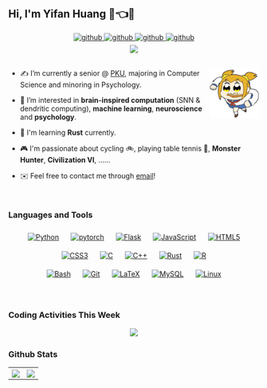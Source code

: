 ## Hi, I'm Yifan Huang 🤡👈🤗  
  

<div align="center">
    <a href="https://github.com/AllenYolk" target="_blank">
        <img src=https://img.shields.io/badge/github-white.svg?&style=for-the-badge&logo=github&logoColor=black alt=github style="margin-bottom: 5px;" />
    </a>
    <a href="mailto:huang2627099045@gmail.com" target="_blank">
        <img src=https://img.shields.io/badge/gmail-blue.svg?&style=for-the-badge&logo=gmail&logoColor=white alt=github style="margin-bottom: 5px;" />
    </a>
    <a href="https://space.bilibili.com/33995188" target="_blank">
        <img src=https://img.shields.io/badge/bilibili-ff69b4.svg?&style=for-the-badge&logo=bilibili&logoColor=white alt=github style="margin-bottom: 5px;" />
    </a>
    <a href="https://steamcommunity.com/id/AllenYolk" target="_blank">
        <img src=https://img.shields.io/badge/steam-black.svg?&style=for-the-badge&logo=steam&logoColor=white alt=github style="margin-bottom: 5px;" />
    </a>  
</div>  


<div align="center">
    <img src="https://komarev.com/ghpvc/?username=AllenYolk&&style=flat-square" align="center"/>
</div>  


<br/>  

<p>

<img src="./images/poppic-bread.webp" align="right" width="20%" height="auto" />

* ✍️ I’m currently a senior @ [PKU](https://www.pku.edu.cn/), majoring in Computer Science and minoring in Psychology.  
  

* 🤤 I’m interested in **brain-inspired computation** (SNN & dendritic computing), **machine learning**, **neuroscience** and **psychology**.  

* 🧠 I'm learning **Rust** currently.
  
* 🎮 I'm passionate about cycling 🚲, playing table tennis 🏓, **Monster Hunter**, **Civilization VI**, ......  
  

* ✉️ Feel free to contact me through [email](mailto:huang2627099045@gmail.com)!

</p>

<br/>  

### Languages and Tools  
<p>
<div align="center">  
<a href="https://www.python.org/" target="_blank"><img style="margin: 10px" src="https://profilinator.rishav.dev/skills-assets/python-original.svg" alt="Python" height="50" /></a>  
<a href="https://pytorch.org/" target="_blank"><img style="margin: 10px" src="https://profilinator.rishav.dev/skills-assets/pytorch-icon.svg" alt="pytorch" height="50" /></a>  
<a href="https://flask.palletsprojects.com/" target="_blank"><img style="margin: 10px" src="https://profilinator.rishav.dev/skills-assets/flask.png" alt="Flask" height="50" /></a>  
<a href="https://www.javascript.com/" target="_blank"><img style="margin: 10px" src="https://profilinator.rishav.dev/skills-assets/javascript-original.svg" alt="JavaScript" height="50" /></a>  
<a href="https://en.wikipedia.org/wiki/HTML5" target="_blank"><img style="margin: 10px" src="https://profilinator.rishav.dev/skills-assets/html5-original-wordmark.svg" alt="HTML5" height="50" /></a>  
<a href="https://www.w3schools.com/css/" target="_blank"><img style="margin: 10px" src="https://profilinator.rishav.dev/skills-assets/css3-original-wordmark.svg" alt="CSS3" height="50" /></a>  
<a href="https://www.cprogramming.com/" target="_blank"><img style="margin: 10px" src="https://profilinator.rishav.dev/skills-assets/c-original.svg" alt="C" height="50" /></a>  
<a href="https://www.cplusplus.com/" target="_blank"><img style="margin: 10px" src="https://profilinator.rishav.dev/skills-assets/cplusplus-original.svg" alt="C++" height="50" /></a>  
<a href="https://www.rust-lang.org/" target="_blank"><img style="margin: 10px" src="https://profilinator.rishav.dev/skills-assets/rust-plain.svg" alt="Rust" height="50" /></a>  
<a href="https://www.r-project.org/" target="_blank"><img style="margin: 10px" src="https://profilinator.rishav.dev/skills-assets/r.svg" alt="R" height="50" /></a>  
</div>  

<div align="center">  
<a href="https://www.gnu.org/software/bash/" target="_blank"><img style="margin: 10px" src="https://profilinator.rishav.dev/skills-assets/gnu_bash-icon.svg" alt="Bash" height="50" /></a>  
<a href="https://github.com/" target="_blank"><img style="margin: 10px" src="https://profilinator.rishav.dev/skills-assets/git-scm-icon.svg" alt="Git" height="50" /></a>  
<a href="https://www.latex-project.org/" target="_blank"><img style="margin: 10px" src="https://profilinator.rishav.dev/skills-assets/latex.png" alt="LaTeX" height="50" /></a>  
<a href="https://www.mysql.com/" target="_blank"><img style="margin: 10px" src="https://profilinator.rishav.dev/skills-assets/mysql-original-wordmark.svg" alt="MySQL" height="50" /></a>  
<a href="https://www.linux.org/" target="_blank"><img style="margin: 10px" src="https://profilinator.rishav.dev/skills-assets/linux-original.svg" alt="Linux" height="50" /></a>  
</div>  
</p>

<br/>  

### Coding Activities This Week
<div align="center">
  <img src="https://github-readme-stats.vercel.app/api/wakatime?username=AllenYolk&cache_seconds=1"/>
</div>

### Github Stats  
<div align="center">
<table><tr>
<td algn="center" valign="center">
    <img src="https://github-readme-stats-fork-beta.vercel.app/api?username=AllenYolk&show_icons=true&count_private=true&hide_border=true&cache_seconds=1" align="center" style="height: 250px" />
</td>
<td align="center" valign="center">
    <img src="https://github-readme-stats-fork-beta.vercel.app/api/top-langs/?username=AllenYolk&hide_border=true&layout=compact&cache_seconds=1" align="center" style="height: 250px"/>
</td>
</tr></table>
</div>

